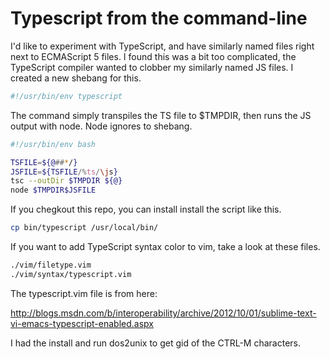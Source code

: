 # Typescript from the command-line

I'd like to experiment with TypeScript, and have similarly named files right next to ECMAScript 5 files. I found this was a bit too complicated, the TypeScript compiler wanted to clobber my similarly named JS files. I created a new shebang for this.
```bash
#!/usr/bin/env typescript
```

The command simply transpiles the TS file to $TMPDIR, then runs the JS output with node. Node ignores to shebang.

```bash
#!/usr/bin/env bash

TSFILE=${@##*/}
JSFILE=${TSFILE/%ts/\js}
tsc --outDir $TMPDIR ${@}
node $TMPDIR$JSFILE
```

If you chegkout this repo, you can install install the script like this.

```bash
cp bin/typescript /usr/local/bin/
```

If you want to add TypeScript syntax color to vim, take a look at these files.

```bash
./vim/filetype.vim
./vim/syntax/typescript.vim
```

The typescript.vim file is from here:

http://blogs.msdn.com/b/interoperability/archive/2012/10/01/sublime-text-vi-emacs-typescript-enabled.aspx

I had the install and run dos2unix to get gid of the CTRL-M characters.
